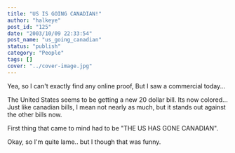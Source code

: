 ```yaml
---
title: "US IS GOING CANADIAN!"
author: "halkeye"
post_id: "125"
date: "2003/10/09 22:33:54"
post_name: "us_going_canadian"
status: "publish"
category: "People"
tags: []
cover: "../cover-image.jpg"
---
```


Yea, so I can't exactly find any online proof, But I saw a commercial today...

The United States seems to be getting a new 20 dollar bill. Its now colored... Just like canadian bills, I mean not nearly as much, but it stands out against the other bills now.

First thing that came to mind had to be "THE US HAS GONE CANADIAN".

  

Okay, so I'm quite lame.. but I though that was funny.